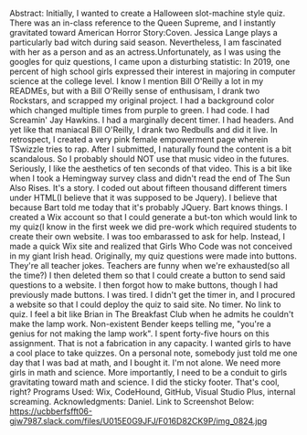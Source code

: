 Abstract: Initially, I wanted to create a Halloween slot-machine style quiz. There was an in-class reference to the Queen Supreme, and I instantly gravitated toward American Horror Story:Coven. Jessica Lange plays a particularly bad witch during said season. Nevertheless, I am fascinated with her as a person and as an actress.Unfortunately, as I was using the googles for quiz questions, I came upon a disturbing statistic: In 2019, one percent of high school girls expressed their interest in majoring in computer science at the college level. I know I mention Bill O'Reilly a lot in my READMEs, but with a Bill O'Reilly sense of enthusisam, I drank two Rockstars, and scrapped my original project. I had a background color which changed multiple times from purple to green. I had code. I had Screamin' Jay Hawkins. I had a marginally decent timer. I had headers. And yet like that maniacal Bill O'Reilly, I drank two Redbulls and did it live. 
In retrospect, I created a very pink female empowerment page wherein TSwizzle tries to rap. After I submitted, I naturally found the content is a bit scandalous. So I probably should NOT use that music video in the futures. Seriously, I like the aesthetics of ten seconds of that video. This is a bit like when I took a Hemingway survey class and didn't read the end of The Sun Also Rises. It's a story. I coded out about fifteen thousand different timers under HTML(I believe that it was supposed to be Jquery). I believe that because Bart told me today that it's probably JQuery. Bart knows things. I created a Wix account so that I could generate a but-ton which would link to my quiz(I know in the first week we did pre-work which required students to create their own website. I was too embarassed to ask for help. Instead, I made a quick Wix site and realized that Girls Who Code was not conceived in my giant Irish head. Originally, my quiz questions were made into buttons. They're all teacher jokes. Teachers are funny when we're exhausted(so all the time?) I then deleted them so that I could create a button to send said questions to a website. I then forgot how to make buttons, though I had previously made buttons. I was tired. I didn't get the timer in, and I procured a website so that I could deploy the quiz to said site. No timer. No link to quiz. I feel a bit like Brian in The Breakfast Club when he admits he couldn't make the lamp work. Non-existent Bender keeps telling me, "you're a genius for not making the lamp work". 
I spent forty-five hours on this assignment. That is not a fabrication in any capacity. I wanted girls to have a cool place to take quizzes. On a personal note, somebody just told me one day that I was bad at math, and I bought it. I'm not alone. We need more girls in math and science. More importantly, I need to be a conduit to girls gravitating toward math and science. I did the sticky footer. That's cool, right? 
Programs Used: Wix, CodeHound, GitHub, Visual Studio Plus, internal screaming.
Acknowledgments: Daniel. 
Link to Screenshot Below:
https://ucbberfsfft06-gjw7987.slack.com/files/U015E0G9JFJ/F016D82CK9P/img_0824.jpg
